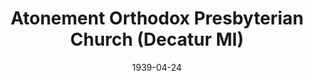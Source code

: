 ---
date: &id001 1939-04-24
end_date: null
location:
  address: null
  city: Decatur
  state: MI
minister:
- end: 1996-01-01
  name: Timothy Bero
  start: 1994-01-01
  type: Pastor
- end: null
  name: Dale Collison
  start: 1996-01-01
  type: Pastor
ministers:
- Timothy Bero
- Dale Collison
name: Atonement Orthodox Presbyterian Church
names:
- end: 1941-04-22
  name: Atonement Orthodox Presbyterian Church
  start: 1939-04-24
- end: 1996-10-01
  name: New Hope Community OPC
  start: 1994-07-02
origination_date: *id001
raw_data: "MI Decatur\nAtonement Orthodox Presbyterian Church (April 24, 1939\u2013\
  April 22, 1941)\nNew Hope Community OPC (July 2, 1994\u2013October 1996)\nPastors:\
  \ Timothy Bero, 1994\u201396\nDale Collison, 1996"
received_from: null
states:
- MI
status:
  active: false
  end_date: 1996-10-01
  reason: null
  received_from: null
  withdrawal_to: null
title: Atonement Orthodox Presbyterian Church (Decatur MI)
year_established:
- 1939

---